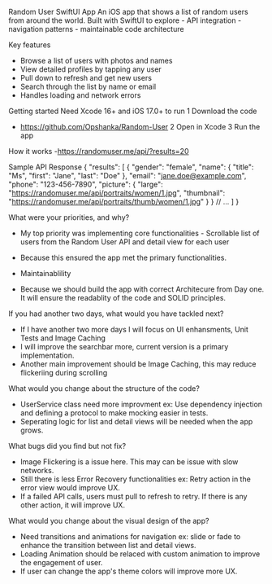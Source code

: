 Random User SwiftUI App
An iOS app that shows a list of random users from around the world.
Built with SwiftUI to explore
    - API integration
    - navigation patterns
    - maintainable code architecture
    
Key features
- Browse a list of users with photos and names
- View detailed profiles by tapping any user
- Pull down to refresh and get new users
- Search through the list by name or email
- Handles loading and network errors

Getting started
Need Xcode 16+ and iOS 17.0+ to run
1 Download the code
 - https://github.com/Opshanka/Random-User
2 Open in Xcode
3 Run the app

How it works
-https://randomuser.me/api/?results=20

Sample API Response
{
"results": [
{
"gender": "female",
"name": {
"title": "Ms",
"first": "Jane",
"last": "Doe"
},
"email": "jane.doe@example.com",
"phone": "123-456-7890",
"picture": {
"large": "https://randomuser.me/api/portraits/women/1.jpg",
"thumbnail": "https://randomuser.me/api/portraits/thumb/women/1.jpg"
}
}
// ...
]
}

What were your priorities, and why?
 - My top priority was implementing core functionalities - Scrollable list of users from the Random User API and detail view for each user
 - Because this ensured the app met the primary functionalities.
 
 - Maintainablility
 - Because we should build the app with correct Architecure from Day one. It will ensure the readablity of the code and SOLID principles.
 
If you had another two days, what would you have tackled next?
 - If I have another two more days I will focus on UI enhansments, Unit Tests and Image Caching
 - I will improve the searchbar more, current version is a primary implementation.
 - Another main improvement should be Image Caching, this may reduce flickeriing during scrolling
 
What would you change about the structure of the code?
- UserService class need more improvment ex: Use dependency injection and defining a protocol to make mocking easier in tests.
- Seperating logic for list and detail views will be needed when the app grows.

What bugs did you find but not fix?
- Image Flickering is a issue here. This may can be issue with slow networks.
- Still there is less Error Recovery functionalities ex: Retry action in the error view would improve UX.
- If a failed API calls, users must pull to refresh to retry. If there is any other action, it will improve UX.

What would you change about the visual design of the app?
- Need transitions and animations for navigation ex: slide or fade to enhance the transition between list and detail views.
- Loading Animation should be relaced with custom animation to improve the engagement of user.
- If user can change the app's theme colors will improve more UX.
 

